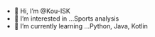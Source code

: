 - 👋 Hi, I’m @Kou-ISK
- 👀 I’m interested in ...Sports analysis
- 🌱 I’m currently learning ...Python, Java, Kotlin

<!---
k-isk/k-isk is a ✨ special ✨ repository because its `README.md` (this file) appears on your GitHub profile.
You can click the Preview link to take a look at your changes.
--->
